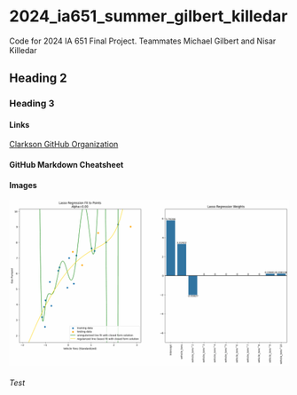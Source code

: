 # 2024_ia651_summer_gilbert_killedar
Code for 2024 IA 651 Final Project.  Teammates Michael Gilbert and Nisar Killedar

## Heading 2

### Heading 3

#### Links
[Clarkson GitHub Organization](https://github.com/Clarkson-Applied-Data-Science)

#### GitHub Markdown Cheatsheet


#### Images

![Test Image](lasso_convergence.gif)

###### Test
